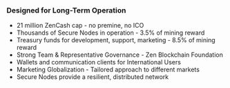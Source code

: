 ### Designed for Long-Term Operation
- 21 million ZenCash cap - no premine, no ICO
- Thousands of Secure Nodes in operation - 3.5% of mining reward
- Treasury funds for development, support, marketing - 8.5% of mining reward
- Strong Team & Representative Governance - Zen Blockchain Foundation
- Wallets and communication clients for International Users
- Marketing Globalization - Tailored approach to different markets
- Secure Nodes provide a resilient, distributed network
